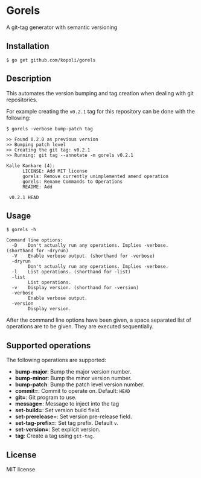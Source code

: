 # Gorels

A git-tag generator with semantic versioning

## Installation

```
$ go get github.com/kopoli/gorels
```

## Description

This automates the version bumping and tag creation when dealing with git
repositories.

For example creating the `v0.2.1` tag for this repository can be done with the
following:

```
$ gorels -verbose bump-patch tag

>> Found 0.2.0 as previous version
>> Bumping patch level
>> Creating the git tag: v0.2.1
>> Running: git tag --annotate -m gorels v0.2.1

Kalle Kankare (4):
      LICENSE: Add MIT license
      gorels: Remove currently unimplemented amend operation
      gorels: Rename Commands to Operations
      README: Add

 v0.2.1 HEAD
```

## Usage

```
$ gorels -h

Command line options:
  -D	Don't actually run any operations. Implies -verbose. (shorthand for -dryrun)
  -V	Enable verbose output. (shorthand for -verbose)
  -dryrun
    	Don't actually run any operations. Implies -verbose.
  -l	List operations. (shorthand for -list)
  -list
    	List operations.
  -v	Display version. (shorthand for -version)
  -verbose
    	Enable verbose output.
  -version
    	Display version.
```

After the command line options have been given, a space separated list of
operations are to be given. They are executed sequentially.

## Supported operations

The following operations are supported:

- **bump-major**: Bump the major version number.
- **bump-minor**: Bump the minor version number.
- **bump-patch**: Bump the patch level version number.
- **commit=**: Commit to operate on. Default: `HEAD`
- **git=**: Git program to use.
- **message=**: Message to inject into the tag
- **set-build=**: Set version build field.
- **set-prerelease=**: Set version pre-release field.
- **set-tag-prefix=**: Set tag prefix. Default `v`.
- **set-version=**: Set explicit version.
- **tag**: Create a tag using `git-tag`.

## License

MIT license
